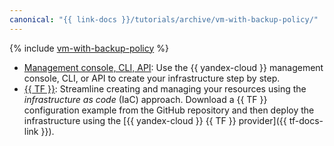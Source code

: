 ```yaml
---
canonical: "{{ link-docs }}/tutorials/archive/vm-with-backup-policy/"
---
```


{% include [vm-with-backup-policy](../../../_tutorials/archive/vm-with-backup-policy.md) %}

* [Management console, CLI, API](console.md): Use the {{ yandex-cloud }} management console, CLI, or API to create your infrastructure step by step.
* [{{ TF }}](terraform.md): Streamline creating and managing your resources using the _infrastructure as code_ (IaC) approach. Download a {{ TF }} configuration example from the GitHub repository and then deploy the infrastructure using the [{{ yandex-cloud }} {{ TF }} provider]({{ tf-docs-link }}).